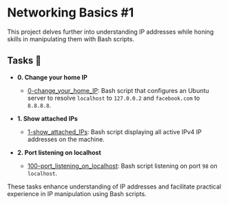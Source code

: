 # Networking Basics #1

This project delves further into understanding IP addresses while honing skills in manipulating them with Bash scripts.

## Tasks :page_with_curl:

* **0. Change your home IP**
  * [0-change_your_home_IP](./0-change_your_home_IP): Bash script that configures an Ubuntu server to resolve `localhost` to `127.0.0.2` and `facebook.com` to `8.8.8.8`.

* **1. Show attached IPs**
  * [1-show_attached_IPs](./1-show_attached_IPs): Bash script displaying all active IPv4 IP addresses on the machine.

* **2. Port listening on localhost**
  * [100-port_listening_on_localhost](./100-port_listening_on_localhost): Bash script listening on port `98` on `localhost`.

These tasks enhance understanding of IP addresses and facilitate practical experience in IP manipulation using Bash scripts.
